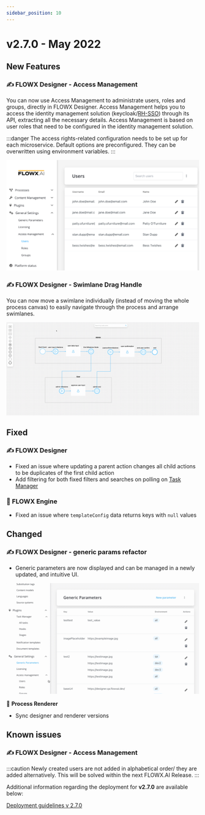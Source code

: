 ```yaml
---
sidebar_position: 10
---
```


# v2.7.0 - May 2022

## **New Features**

### :writing_hand: FLOWX Designer - Access Management

You can now use Access Management to administrate users, roles and groups, directly in FLOWX Designer. Access Management helps you to access the identity management solution (keycloak/[RH-SSO](https://access.redhat.com/products/red-hat-single-sign-on)) through its API, extracting all the necessary details. Access Management is based on user roles that need to be configured in the identity management solution.

:::danger
The access rights-related configuration needs to be set up for each microservice. Default options are preconfigured. They can be overwritten using environment variables.
:::

![Access Management](../img/270_access_mngmnt.png)

### :writing_hand: FLOWX Designer - Swimlane Drag Handle

You can now move a swimlane individually (instead of moving the whole process canvas) to easily navigate through the process and arrange swimlanes.

![Swimlane drag handle](../img/270_drag_handle.gif)

## **Fixed**

### :writing_hand:  FLOWX Designer

* Fixed an issue where updating a parent action changes all child actions to be duplicates of the first child action
* Add filtering for both fixed filters and searches on polling on [Task Manager](../../docs/platform-deep-dive/plugins/custom-plugins/task-management)

### :steam_locomotive: FLOWX Engine

* Fixed an issue where `templateConfig` data returns keys with `null` values

## **Changed**

### :writing_hand:  FLOWX Designer - generic params refactor

* Generic parameters are now displayed and can be managed in a newly updated, and intuitive UI.

![Generic Parameters](../img/270_generic_params.gif)

:rice_scene: **Process Renderer**

* Sync designer and renderer versions

## **Known issues**

### :writing_hand: FLOWX Designer - Access Management&#x20;

:::caution
Newly created users are not added in alphabetical order/ they are added alternatively. This will be solved within the next FLOWX.AI Release.
:::

Additional information regarding the deployment for **v2.7.0** are available below:


[Deployment guidelines v 2.7.0](deployment-guidelines-v2.7)

